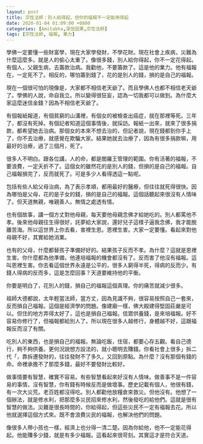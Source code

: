 ```yaml
---
layout: post
title: 宗性法師：別人給得起，但你的福報不一定能用得起
date: 2020-01-04 01:09:00 +0800
categories: [Amitabha,深信因果,宗性法師]
tags: [宗性法師, 福報, 業力]
---
```


學佛一定要懂一些財富學，現在大家學發財，不學花財。現在社會上疾病，災難為什麼這麼多。就是人的偷心太重了。像很多錢，別人給你得起，你不一定花得起。有個人，父親生病，去籌款治病。我勸他，不要籌款了。這是他的業力。他有福報在，一定死不了。相反的，哪怕籌到錢了，花的是別人的錢，損的是自己的福報。

現在一個很可怕的現像是，大家都不相信老天爺了。而且學佛人也都不相信老天爺了。學佛的人說，命自我立。所以變得很狂妄，認為一切我都可以做到。為什麼大家這麼迷信金錢？因為不相信老天爺了。

有個報紙報道，有個貧窮的山溝裡，有個女的被檢查出癌症，就在那裡等死。三年了，都沒有死掉。有個記者知道這個事情後，就採訪。報紙一出來，就來了很多捐款，都希望她去治病。那個女的本來不想去治的，但記者說，現在錢都到你手上了，你不去治療，就感覺在欺騙大家。結果她就去治療了，因為有很多捐款嘛，用最好的治療，過了三個月，死了。

很多人不明白。跟各位講，人的命，都是閻羅王管理的範圍。你有活著的福報，不要浪費，一定夭折不了。這個女的雖然花的是別人的錢，但損的是自己的福報。自己福報損完了，反而就死了。可是多少人看得透這一點呢。

包括有些人給父母治病，為了表示孝順，都用最好的醫療，但往往就死得很快。因為哪怕是父母，花的是子女的錢，損的是自己的福報。這個話聽起來很沒有人情味了。但天道無親，唯親善人。無情之處透有情。

也有個故事，講一個方丈對他母親，每天要他母親念佛才給她吃的。別人都罵他不孝。後來他母親往生得很好，託夢給大家說，還好兒子這樣子逼我念佛，我才能脫離苦海。所以這世界上你去看，害裡生恩。恩裡生害。大家一定要懂。看起來對他母親不好，其實給她消業。

也有的父母，什麼都替孩子準備好好的。結果孩子反而不孝。為什麼？這就是恩裡生害。你什麼都為他準備，他連培福報的機會都沒有了。反而害了他沒有福報。這叫恩裡生害。你去看這個世界永遠是公平的，很多人窮得半死，得病的反而少。有錢人得病的反而多，這是怎麼回事？天道要維持他的平衡。

你要是明白了，花別人的錢，損自己的福報這個真理。你的痛苦就減少很多。

祖師大德都說，太年輕當法師，當方丈，因為見識不夠，很容易按照自己一套來，反而損自己福報。這個是經濟學的問題。像建廟一樣，佛大殿建得堅固莊嚴是可以。但住的地方弄得太好了，這也是損自己福報。信眾供養錢，是來培福報。好不容易你修行了，但福報都給別人了。所以現在很多人越修行，身體越不好，這跟福報反而沒了有關。

吃別人的東西，也是損自己的福報。無論吃飯，住宿，都要心存五觀。看自己德行，夠不夠供養。更何況說想方設法的，就小聰明去賺錢。你看社會上很多」拆二代「，靠拆遷發財的，往往發財不了多久，又回到原點。為什麼？沒有那個有錢的命。命裡承擔不了那麼多錢，最好不要發財比較好。

做事情要有智慧，確實不容易。有些智慧看起來好沒有人情味。做善事不是一件容易的事情，沒有智慧，你有錢有時候反而是做壞事。歷史記載有個人，他很有錢，有一次大災荒。老百姓都沒得吃。別人都勸他放糧倉來救災。但他沒有。他想了一個辦法，就是修水利，把那麼多災民招來修水利，然後發吃的給他們。這就是很有智慧的做法。災難是很長時間的，你給得起，但這些災民不一定有福報去花。所以他就選擇這個方式來。既不會浪費災民的福報，也解決他們的問題。

像很多人帶小孩也一樣，經濟上也分得一清二楚。因為你給他，他不一定能花得起。他能賺多少錢，就是有多少福報。這看起來很苛刻。其實這才是符合天道。